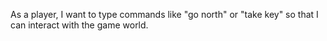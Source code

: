 As a player, I want to type commands like "go north" or "take key" so that I can interact with the game world.
